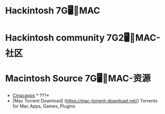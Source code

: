 # Hackintosh 7G🖥️🍏MAC

# Hackintosh community 7G2🖥️🍏MAC-社区


# Macintosh Source 7G🖥️🍏MAC-资源
- [Cmacapps](https://cmacapps.com/) * ???*
- [Mac Torrent Download] (https://mac-torrent-download.net/) Torrents for Mac Apps, Games, Plugins
